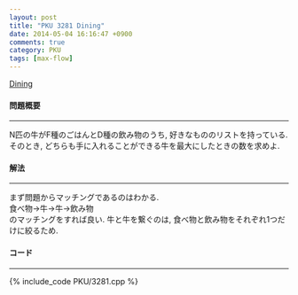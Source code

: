 ```yaml
---
layout: post
title: "PKU 3281 Dining"
date: 2014-05-04 16:16:47 +0900
comments: true
category: PKU
tags: [max-flow]
---
```


[Dining](http://poj.org/problem?id=3281)

#### 問題概要

****

N匹の牛がF種のごはんとD種の飲み物のうち, 好きなもののリストを持っている.<br>
そのとき, どちらも手に入れることができる牛を最大にしたときの数を求めよ.

#### 解法

****

まず問題からマッチングであるのはわかる.<br>
食べ物→牛→牛→飲み物<br>
のマッチングをすれば良い. 牛と牛を繋ぐのは, 食べ物と飲み物をそれぞれ1つだけに絞るため.

#### コード

****

{% include_code PKU/3281.cpp %}

